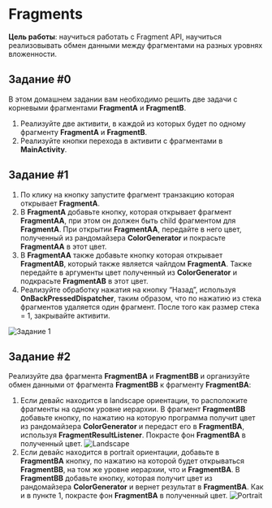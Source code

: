 # Fragments

**Цель работы**: научиться работать с Fragment API, научиться реализовывать обмен данными между фрагментами на разных уровнях вложенности.

## Задание #0

В этом домашнем задании вам необходимо решить две задачи с корневыми фрагментами **FragmentA** и **FragmentB**.

1. Реализуйте две активити, в каждой из которых будет по одному фрагменту **FragmentA** и **FragmentB**.
2. Реализуйте кнопки перехода в активити с фрагментами в **MainActivity**.


## Задание #1

1. По клику на кнопку запустите фрагмент транзакцию которая открывает **FragmentA**.
2. В **FragmentA** добавьте кнопку, которая открывает фрагмент **FragmentAA**, при этом он должен быть child фрагментом для **FragmentA**. 
   При открытии **FragmentAA**, передайте в него цвет, полученный из рандомайзера **ColorGenerator** и покрасьте **FragmentAA** в этот цвет.
3. В **FragmentAA** также добавьте кнопку которая открывает **FragmentAB**, который также является чайлдом **FragmentA**. 
   Также передайте в аргументы цвет полученный из **ColorGenerator** и подкрасьте **FragmentAB** в этот цвет.
4. Реализуйте обработку нажатия на кнопку “Назад”, используя **OnBackPressedDispatcher**, таким образом, что по нажатию из стека фрагментов удаляется один 
   фрагмент. После того как размер стека = 1, закрывайте активити.

![Задание 1](./readme/task1.webp)

## Задание #2

Реализуйте два фрагмента **FragmentBA** и **FragmentBB** и организуйте обмен данными от фрагмента **FragmentBB** к фрагменту **FragmentBA**:

1. Если девайс находится в landscape ориентации, то расположите фрагменты на одном уровне иерархии. В фрагмент **FragmentBB** добавьте кнопку, 
   по нажатию на которую программа получит цвет из рандомайзера **ColorGenerator** и передаст его в **FragmentBA**, используя **FragmentResultListener**.
   Покрасте фон **FragmentBA** в полученный цвет.
   ![Landscape](./readme/task2Landscape.webp)
2. Если девайс находится в portrait ориентации, добавьте в **FragmentBA** кнопку, по нажатию на которой будет открываться **FragmentBB**, на том же уровне 
   иерархии, что и **FragmentBA**. В **FragmentBB** добавьте кнопку, которая получит цвет из рандомайзера **ColorGenerator** и вернет результат в **FragmentBA**.
   Как и в пункте 1, покрасте фон **FragmentBA** в полученный цвет.
   ![Portrait](./readme/task2Portrait.webp)
